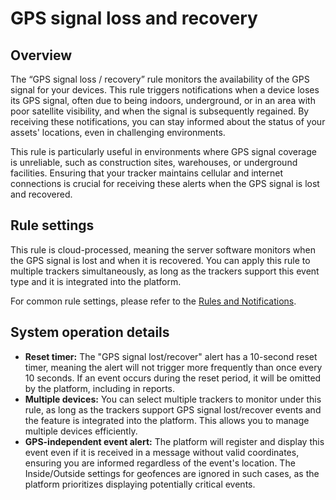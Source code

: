 # GPS signal loss and recovery

## Overview

The “GPS signal loss / recovery” rule monitors the availability of the GPS signal for your devices. This rule triggers notifications when a device loses its GPS signal, often due to being indoors, underground, or in an area with poor satellite visibility, and when the signal is subsequently regained. By receiving these notifications, you can stay informed about the status of your assets' locations, even in challenging environments.

This rule is particularly useful in environments where GPS signal coverage is unreliable, such as construction sites, warehouses, or underground facilities. Ensuring that your tracker maintains cellular and internet connections is crucial for receiving these alerts when the GPS signal is lost and recovered.

## Rule settings

This rule is cloud-processed, meaning the server software monitors when the GPS signal is lost and when it is recovered. You can apply this rule to multiple trackers simultaneously, as long as the trackers support this event type and it is integrated into the platform.

For common rule settings, please refer to the [Rules and Notifications](../../).

## System operation details

* **Reset timer:** The "GPS signal lost/recover" alert has a 10-second reset timer, meaning the alert will not trigger more frequently than once every 10 seconds. If an event occurs during the reset period, it will be omitted by the platform, including in reports.
* **Multiple devices:** You can select multiple trackers to monitor under this rule, as long as the trackers support GPS signal lost/recover events and the feature is integrated into the platform. This allows you to manage multiple devices efficiently.
* **GPS-independent event alert:** The platform will register and display this event even if it is received in a message without valid coordinates, ensuring you are informed regardless of the event's location. The Inside/Outside settings for geofences are ignored in such cases, as the platform prioritizes displaying potentially critical events.
